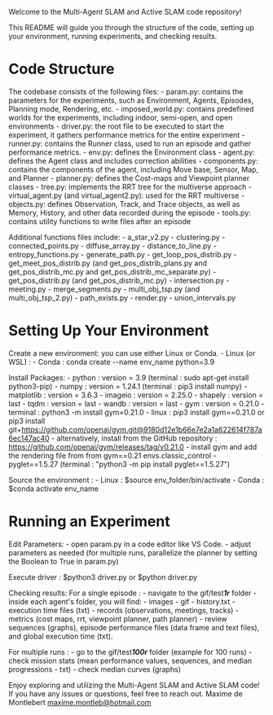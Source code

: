 Welcome to the Multi-Agent SLAM and Active SLAM code repository!

This README will guide you through the structure of the code, setting up your environment, running experiments, and checking results.

# Code Structure
The codebase consists of the following files:
    - param.py: contains the parameters for the experiments, such as Environment, Agents, Episodes, Planning mode, Rendering, etc.
    - imposed_world.py: contains predefined worlds for the experiments, including indoor, semi-open, and open environments
    - driver.py: the root file to be executed to start the experiment, it gathers performance metrics for the entire experiment
    - runner.py: contains the Runner class, used to run an episode and gather performance metrics.
    - env.py: defines the Environment class
    - agent.py: defines the Agent class and includes correction abilities
    - components.py: contains the components of the agent, including Move base, Sensor, Map, and Planner
    - planner.py: defines the Cost-maps and Viewpoint planner classes
    - tree.py: implements the RRT tree for the multiverse approach
    - virtual_agent.py (and virtual_agent2.py): used for the RRT multiverse
    - objects.py: defines Observation, Track, and Trace objects, as well as Memory, History, and other data recorded during the episode
    - tools.py: contains utility functions to write files after an episode

Additional functions files include:
    - a_star_v2.py
    - clustering.py
    - connected_points.py
    - diffuse_array.py
    - distance_to_line.py
    - entropy_functions.py
    - generate_path.py
    - get_loop_pos_distrib.py
    - get_meet_pos_distrib.py (and get_pos_distrib_plans.py and get_pos_distrib_mc.py and get_pos_distrib_mc_separate.py)
    - get_pos_distrib.py (and get_pos_distrib_mc.py)
    - intersection.py
    - meeting.py
    - merge_segments.py
    - multi_obj_tsp.py (and multi_obj_tsp_2.py)
    - path_exists.py
    - render.py
    - union_intervals.py

# Setting Up Your Environment
Create a new environment: you can use either Linux or Conda.
    - Linux (or WSL) :
    - Conda : conda create --name env_name python=3.9

Install Packages:
    - python : version = 3.9 (terminal : sudo apt-get install python3-pip)
    - numpy : version = 1.24.1 (terminal : pip3 install numpy)
    - matplotlib : version = 3.6.3
    - imageio : version = 2.25.0
    - shapely : version = last
    - tqdm : version = last
    - wandb : version = last
    - gym : version = 0.21.0
        - terminal : python3 -m install gym=0.21.0
        - linux : pip3 install gym==0.21.0 or pip3 install git+https://github.com/openai/gym.git@9180d12e1b66e7e2a1a622614f787a6ec147ac40
        - alternatively, install from the GitHub repository : https://github.com/openai/gym/releases/tag/v0.21.0
        - install gym and add the rendering file from from gym==0.21 envs.classic_control
    - pyglet==1.5.27 (terminal : "python3 -m pip install pyglet==1.5.27")

Source the environment :
    - Linux : $source env_folder/bin/activate
    - Conda : $conda activate env_name

# Running an Experiment
Edit Parameters:
    - open param.py in a code editor like VS Code.
    - adjust parameters as needed (for multiple runs, parallelize the planner by setting the Boolean to True in param.py)

Execute driver : $python3 driver.py or $python driver.py

Checking results:
For a single episode :
    - navigate to the gif/test***1r*** folder
    - inside each agent's folder, you will find:
        - images
        - gif
        - history.txt
        - execution time files (txt)
        - records (observations, meetings, tracks)
        - metrics (cost maps, rrt, viewpoint planner, path planner)
        - review sequences (graphs), episode performance files (data frame and text files), and global execution time (txt).
        
For multiple runs :
    - go to the gif/test***100r*** folder (example for 100 runs)
    - check mission stats (mean performance values, sequences, and median progressions - txt)
    - check median curves (graphs)


Enjoy exploring and utilizing the Multi-Agent SLAM and Active SLAM code! If you have any issues or questions, feel free to reach out.
Maxime de Montlebert
maxime.montleb@hotmail.com
